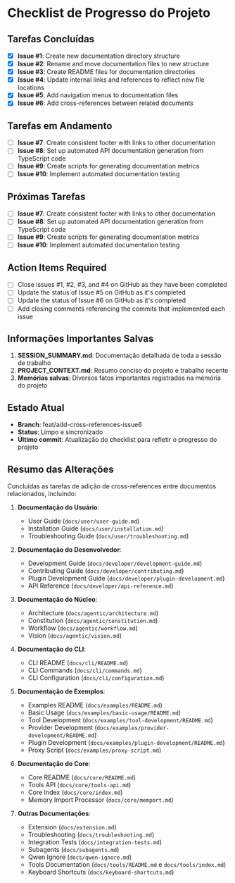 # Checklist de Progresso do Projeto

## Tarefas Concluídas
- [x] **Issue #1**: Create new documentation directory structure
- [x] **Issue #2**: Rename and move documentation files to new structure
- [x] **Issue #3**: Create README files for documentation directories
- [x] **Issue #4**: Update internal links and references to reflect new file locations
- [x] **Issue #5**: Add navigation menus to documentation files
- [x] **Issue #6**: Add cross-references between related documents

## Tarefas em Andamento
- [ ] **Issue #7**: Create consistent footer with links to other documentation
- [ ] **Issue #8**: Set up automated API documentation generation from TypeScript code
- [ ] **Issue #9**: Create scripts for generating documentation metrics
- [ ] **Issue #10**: Implement automated documentation testing

## Próximas Tarefas
- [ ] **Issue #7**: Create consistent footer with links to other documentation
- [ ] **Issue #8**: Set up automated API documentation generation from TypeScript code
- [ ] **Issue #9**: Create scripts for generating documentation metrics
- [ ] **Issue #10**: Implement automated documentation testing

## Action Items Required
- [ ] Close issues #1, #2, #3, and #4 on GitHub as they have been completed
- [ ] Update the status of Issue #5 on GitHub as it's completed
- [ ] Update the status of Issue #6 on GitHub as it's completed
- [ ] Add closing comments referencing the commits that implemented each issue

## Informações Importantes Salvas
1. **SESSION_SUMMARY.md**: Documentação detalhada de toda a sessão de trabalho
2. **PROJECT_CONTEXT.md**: Resumo conciso do projeto e trabalho recente
3. **Memórias salvas**: Diversos fatos importantes registrados na memória do projeto

## Estado Atual
- **Branch**: feat/add-cross-references-issue6
- **Status**: Limpo e sincronizado
- **Último commit**: Atualização do checklist para refletir o progresso do projeto

## Resumo das Alterações

Concluídas as tarefas de adição de cross-references entre documentos relacionados, incluindo:

1. **Documentação do Usuário**:
   - User Guide (`docs/user/user-guide.md`)
   - Installation Guide (`docs/user/installation.md`)
   - Troubleshooting Guide (`docs/user/troubleshooting.md`)

2. **Documentação do Desenvolvedor**:
   - Development Guide (`docs/developer/development-guide.md`)
   - Contributing Guide (`docs/developer/contributing.md`)
   - Plugin Development Guide (`docs/developer/plugin-development.md`)
   - API Reference (`docs/developer/api-reference.md`)

3. **Documentação do Núcleo**:
   - Architecture (`docs/agentic/architecture.md`)
   - Constitution (`docs/agentic/constitution.md`)
   - Workflow (`docs/agentic/workflow.md`)
   - Vision (`docs/agentic/vision.md`)

4. **Documentação do CLI**:
   - CLI README (`docs/cli/README.md`)
   - CLI Commands (`docs/cli/commands.md`)
   - CLI Configuration (`docs/cli/configuration.md`)

5. **Documentação de Exemplos**:
   - Examples README (`docs/examples/README.md`)
   - Basic Usage (`docs/examples/basic-usage/README.md`)
   - Tool Development (`docs/examples/tool-development/README.md`)
   - Provider Development (`docs/examples/provider-development/README.md`)
   - Plugin Development (`docs/examples/plugin-development/README.md`)
   - Proxy Script (`docs/examples/proxy-script.md`)

6. **Documentação do Core**:
   - Core README (`docs/core/README.md`)
   - Tools API (`docs/core/tools-api.md`)
   - Core Index (`docs/core/index.md`)
   - Memory Import Processor (`docs/core/memport.md`)

7. **Outras Documentações**:
   - Extension (`docs/extension.md`)
   - Troubleshooting (`docs/troubleshooting.md`)
   - Integration Tests (`docs/integration-tests.md`)
   - Subagents (`docs/subagents.md`)
   - Qwen Ignore (`docs/qwen-ignore.md`)
   - Tools Documentation (`docs/tools/README.md` e `docs/tools/index.md`)
   - Keyboard Shortcuts (`docs/keyboard-shortcuts.md`)